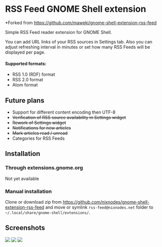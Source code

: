 # RSS Feed GNOME Shell extension

*Forked from https://github.com/maweki/gnome-shell-extension-rss-feed

Simple RSS Feed reader extension for GNOME Shell.

You can add URL links of your RSS sources in Settings tab. Also you can adjust refreshing interval in minutes or set how many RSS Feeds will be displayed per page.

#### Supported formats:

* RSS 1.0 (RDF) format
* RSS 2.0 format
* Atom format

## Future plans

* Support for different content encoding then UTF-8
* ~~Verification of RSS source availability in Settings widget~~
* ~~Rework of Settings widget~~
* ~~Notifications for new articles~~
* ~~Mark articles read / unread~~
* Categories for RSS Feeds

## Installation

### Through extensions.gnome.org

Not yet available

### Manual installation

Clone or download zip from https://github.com/nixnodes/gnome-shell-extension-rss-feed and move or symlink `rss-feed@nixnodes.net` folder to `~/.local/share/gnome-shell/extensions/`. 

## Screenshots

![](http://i.imgur.com/JUUwRU2.png)
![](http://i.imgur.com/QMzeBDC.png)
![](http://i.imgur.com/ZunKk5b.png)
